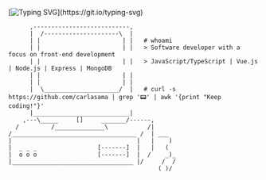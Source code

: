 [![Typing SVG](https://readme-typing-svg.demolab.com?font=Fira+Code&pause=1000&color=4EF718&width=435&lines=Hi+there%2C+I'm+Carla+Samaniego!)](https://git.io/typing-svg)


          ,---------------------------,
          |  /---------------------\  |
          | |                       | |   # whoami
          | |                       | |   > Software developer with a focus on front-end development
          | |                       | |   > JavaScript/TypeScript | Vue.js | Node.js | Express | MongoDB
          | |                       | |   
          | |                       | |
          |  \_____________________/  |   # curl -s https://github.com/carlasama | grep '📟' | awk '{print "Keep coding!"}'
          |___________________________|
        ,---\_____     []     _______/------,
      /         /______________\           /|
    /___________________________________ /  | ___
    |                                   |   |    )
    |  _ _ _                 [-------]  |   |   (
    |  o o o                 [-------]  |  /    _)_
    |__________________________________ |/     /  /
                                              ( )/
